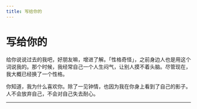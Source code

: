 ```yaml
---
title: 写给你的
---
```


# 写给你的

给你说说过去的我吧，好朋友嘛，增进了解。「性格奇怪」，之前身边人也是用这个词说我的。那个时候，我经常自己一个人生闷气，让别人摸不着头脑。尽管现在，我大概已经换了一个性格。

你知道，我为什么喜欢你。除了一见钟情，也因为我在你身上看到了自己的影子。人不会放弃自己，不会对自己失去耐心。

---

<script type="text/javascript" src="/include/tail.js"></script>

